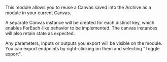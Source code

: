 
[comment]: # (MapCanvasModule)
This module allows you to reuse a Canvas saved into the Archive as a module in your current Canvas.  

A separate Canvas instance will be created for each distinct key, which enables ForEach-like behavior to be implemented. The canvas instances will also retain state as expected.  

Any parameters, inputs or outputs you export will be visible on the module. You can export endpoints by right-clicking on them and selecting "Toggle export".